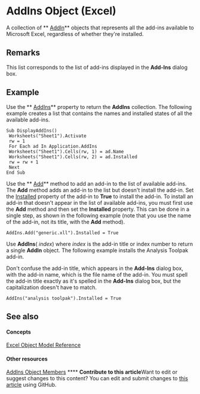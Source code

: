 
# AddIns Object (Excel)

A collection of  ** [AddIn](ad26800d-5342-fb4c-01f3-05b7eceb7ffd.md)** objects that represents all the add-ins available to Microsoft Excel, regardless of whether they're installed.


## Remarks

This list corresponds to the list of add-ins displayed in the  **Add-Ins** dialog box.


## Example

Use the  ** [AddIns](2feb430b-a65d-6298-b3b6-bb4eb3c2b373.md)** property to return the **AddIns** collection. The following example creates a list that contains the names and installed states of all the available add-ins.


```
Sub DisplayAddIns() 
 Worksheets("Sheet1").Activate 
 rw = 1 
 For Each ad In Application.AddIns 
 Worksheets("Sheet1").Cells(rw, 1) = ad.Name 
 Worksheets("Sheet1").Cells(rw, 2) = ad.Installed 
 rw = rw + 1 
 Next 
End Sub
```

Use the  ** [Add](7e4f100d-6ea1-94e4-83d3-fda63a7815e1.md)** method to add an add-in to the list of available add-ins. The **Add** method adds an add-in to the list but doesn't install the add-in. Set the [Installed](f8e6e45a-9f6c-2156-dd6f-d3f8e221c282.md) property of the add-in to **True** to install the add-in. To install an add-in that doesn't appear in the list of available add-ins, you must first use the **Add** method and then set the **Installed** property. This can be done in a single step, as shown in the following example (note that you use the name of the add-in, not its title, with the **Add** method).




```
AddIns.Add("generic.xll").Installed = True
```

Use  **AddIns**( _index_) where  _index_ is the add-in title or index number to return a single **AddIn** object. The following example installs the Analysis Toolpak add-in.

Don't confuse the add-in title, which appears in the  **Add-Ins** dialog box, with the add-in name, which is the file name of the add-in. You must spell the add-in title exactly as it's spelled in the **Add-Ins** dialog box, but the capitalization doesn't have to match.




```
AddIns("analysis toolpak").Installed = True
```


## See also


#### Concepts


 [Excel Object Model Reference](11ea8598-8a20-92d5-f98b-0da04263bf2c.md)
#### Other resources


 [AddIns Object Members](dce6ebab-999b-4994-8797-007d5eeea092.md)
****   **Contribute to this article**Want to edit or suggest changes to this content? You can edit and submit changes to  [this article](https://github.com/jhershey00/VBA_Excel_Test/OpenXMLCon/articles/2e9d9a1f-8833-beb3-757c-a5b26568f5fb.md) using GitHub.

